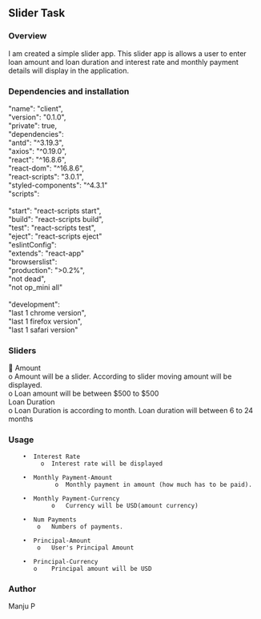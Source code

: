 ## Slider Task
### Overview
I am created a simple slider app. This slider app is allows a user to enter loan amount and loan duration 
and interest rate and monthly payment details will display in the application.

### Dependencies and installation

"name": "client", <br/>
"version": "0.1.0", <br/> 
"private": true,  <br/> 
"dependencies":  <br/>
  "antd": "^3.19.3", <br/>
  "axios": "^0.19.0",  <br/> 
  "react": "^16.8.6",  <br/>
  "react-dom": "^16.8.6",  <br/>
  "react-scripts": "3.0.1",  <br/>
  "styled-components": "^4.3.1" <br/>
"scripts":  <br/> <br/>
  "start": "react-scripts start", <br/>
  "build": "react-scripts build",<br/>
  "test": "react-scripts test",<br/>
  "eject": "react-scripts eject"<br/>
"eslintConfig":<br/>
  "extends": "react-app"<br/>
"browserslist":<br/>
  "production": ">0.2%",<br/>
  "not dead",<br/>
  "not op_mini all"<br/><br/>
"development": <br/>
  "last 1 chrome version",<br/>
  "last 1 firefox version",<br/>
  "last 1 safari version"

      
  
### Sliders

Amount <br/>
	o  Amount will be a slider. According to slider moving amount will be displayed. <br/>
	o  Loan amount will be between $500 to $500 <br/>
Loan Duration <br/>
	o  Loan Duration is according to month. Loan duration will between 6 to 24 months


### Usage 
		
		•  Interest Rate
		     o  Interest rate will be displayed

		•  Monthly Payment-Amount 
	    	     o  Monthly payment in amount (how much has to be paid).

		•  Monthly Payment-Currency
	    	    o	Currency will be USD(amount currency)

		•  Num Payments
		    o	Numbers of payments.

		•  Principal-Amount 
		    o	User's Principal Amount 

		•  Principal-Currency
		   o	Principal amount will be USD



### Author
Manju P
